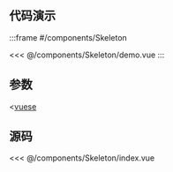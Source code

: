 ## 代码演示

:::frame #/components/Skeleton

<<< @/components/Skeleton/demo.vue
:::

## 参数

<[vuese](@/components/Skeleton/index.vue)

## 源码

<<< @/components/Skeleton/index.vue
